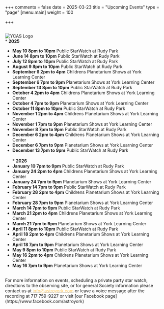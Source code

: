+++
comments = false
date = 2025-03-23
title = "Upcoming Events"
type = "page"
[menu.main]
weight = 100

+++

## 
![YCAS Logo](../img/YCAS2018b.jpg "York County Astronomical Society")
<br>* **2025**<br>
* **May 10 8pm to 10pm** Public StarWatch at Rudy Park<br>
* **June 14 8pm to 10pm** Public StarWatch at Rudy Park<br>
* **July 12 8pm to 10pm** Public StarWatch at Rudy Park<br>
* **August 9 8pm to 10pm** Public StarWatch at Rudy Park<br>
* **September 6 2pm to 4pm** Childrens Planetarium Shows at York Learning Center<br>
* **September 6 7pm to 9pm** Planetarium Shows at York Learning Center<br>
* **September 13 8pm to 10pm** Public StarWatch at Rudy Park<br>
* **October 4 2pm to 4pm** Childrens Planetarium Shows at York Learning Center<br>
* **October 4 7pm to 9pm** Planetarium Shows at York Learning Center<br>
* **October 11 8pm to 10pm** Public StarWatch at Rudy Park<br>
* **November 1 2pm to 4pm** Childrens Planetarium Shows at York Learning Center<br>
* **November 1 7pm to 9pm** Planetarium Shows at York Learning Center<br>
* **November 8 7pm to 9pm** Public StarWatch at Rudy Park<br>
* **December 6 2pm to 4pm** Childrens Planetarium Shows at York Learning Center<br>
* **December 6 7pm to 9pm** Planetarium Shows at York Learning Center<br>
* **December 13 7pm to 9pm** Public StarWatch at Rudy Park<br>
<br>* **2026**<br>
* **January 10 7pm to 9pm** Public StarWatch at Rudy Park<br>
* **January 24 2pm to 4pm** Childrens Planetarium Shows at York Learning Center<br>
* **January 24 7pm to 9pm** Planetarium Shows at York Learning Center<br>
* **February 14 7pm to 9pm** Public StarWatch at Rudy Park<br>
* **February 28 2pm to 4pm** Childrens Planetarium Shows at York Learning Center<br>
* **February 28 7pm to 9pm** Planetarium Shows at York Learning Center<br>
* **March 14 7pm to 9pm** Public StarWatch at Rudy Park<br>
* **March 21 2pm to 4pm** Childrens Planetarium Shows at York Learning Center<br>
* **March 21 7pm to 9pm** Planetarium Shows at York Learning Center<br>
* **April 11 8pm to 10pm** Public StarWatch at Rudy Park<br>
* **April 18 2pm to 4pm** Childrens Planetarium Shows at York Learning Center<br>
* **April 18 7pm to 9pm** Planetarium Shows at York Learning Center<br>
* **May 9 8pm to 10pm** Public StarWatch at Rudy Park<br>
* **May 16 2pm to 4pm** Childrens Planetarium Shows at York Learning Center<br>
* **May 16 7pm to 9pm** Planetarium Shows at York Learning Center<br>
<br>
For more information on events, scheduling a private party star watch, directions to the observing site, or for general Society information please contact us at <a href="mailto:info@astroyork.com"><font color="#FFCC66">info@astroyork.com</font></a> or leave a voice message after the recording at 717 759-9227 or visit [our Facebook page](https://www.facebook.com/astroyork)


